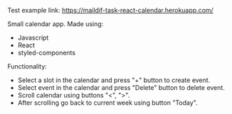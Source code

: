 Test example link:
https://maildif-task-react-calendar.herokuapp.com/

Small calendar app. Made using:
- Javascript
- React
- styled-components

Functionality:
- Select a slot in the calendar and press "+" button to create event.
- Select event in the calendar and press "Delete" button to delete event.
- Scroll calendar using buttons "<", ">".
- After scrolling go back to current week using button "Today".
